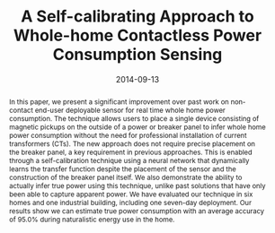 ---
abstract: |-
  In this paper, we present a significant improvement over past work on non-contact end-user deployable sensor for real time whole home power consumption. The technique allows users to place a single device consisting of magnetic pickups on the outside of a power or breaker panel to infer whole home power consumption without the need for professional installation of current transformers (CTs). The new approach does not require precise placement on the breaker panel, a key requirement in previous approaches. This is enabled through a self-calibration technique using a neural network that dynamically learns the transfer function despite the placement of the sensor and the construction of the breaker panel itself. We also demonstrate the ability to actually infer true power using this technique, unlike past solutions that have only been able to capture apparent power. We have evaluated our technique in six homes and one industrial building, including one seven-day deployment. Our results show we can estimate true power consumption with an average accuracy of 95.0% during naturalistic energy use in the home.
authors:
- aumi
- gupta
- Cameron Pickett
- Matt Reynolds
- patel
award: ''
bibtex: |-
  @inproceedings{Aumi:2014:SAW:2632048.2636087,
   author = {Aumi, Md Tanvir Islam and Gupta, Sidhant and Pickett, Cameron and Reynolds, Matt and Patel, Shwetak},
   title = {A Self-calibrating Approach to Whole-home Contactless Power Consumption Sensing},
   booktitle = {Proceedings of the 2014 ACM International Joint Conference on Pervasive and Ubiquitous Computing},
   series = {UbiComp '14},
   year = {2014},
   isbn = {978-1-4503-2968-2},
   location = {Seattle, Washington},
   pages = {361--371},
   numpages = {11},
   url = {http://doi.acm.org/10.1145/2632048.2636087},
   doi = {10.1145/2632048.2636087},
   acmid = {2636087},
   publisher = {ACM},
   address = {New York, NY, USA},
   keywords = {energy monitoring, smart home, sustainability sensing, ubiquitous computing},
  }
caption: 'The sensor unit consists of four magnetic pickup sensors surrounded by some permanent magnets.'
citation: |-
  Md Tanvir Islam Aumi, Sidhant Gupta, Cameron Pickett, Matt Reynolds, and Shwetak Patel. 2014. A self-calibrating approach to whole-home contactless power consumption sensing.  In Proceedings of the 2014 ACM International Joint Conference on Pervasive and Ubiquitous Computing (UbiComp '14). ACM, New York, NY, USA,  361-371. DOI=http://dx.doi.org/10.1145/2632048.2636087
conference: ACM International Joint Conference on Pervasive and Ubiquitous Computing
  (UbiComp), 2014
date: '2014-09-13'
image: '/images/pubs/selfcalibrating.png'
pdf: /pdfs/a-self-calibrating.pdf
thumbnail: '/images/pubs/selfcalibrating.png'
title: A Self-calibrating Approach to Whole-home Contactless Power Consumption Sensing
video: ''
video_embed: ''
---